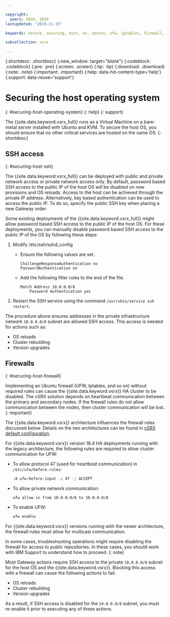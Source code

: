 ```yaml
---

copyright:
  years: 2018, 2019
lastupdated: "2019-11-15"

keywords: secure, securing, host, os, ubuntu, ufw, iptables, firewall, juniper

subcollection: vsrx

---
```


{:shortdesc: .shortdesc}
{:new_window: target="_blank_"}
{:codeblock: .codeblock}
{:pre: .pre}
{:screen: .screen}
{:tip: .tip}
{:download: .download}
{:note: .note}
{:important: .important}
{:help: data-hd-content-type='help'}
{:support: data-reuse='support'}

# Securing the host operating system
{: #securing-host-operating-system}
{: help}
{: support}

The {{site.data.keyword.vsrx_full}} runs as a Virtual Machine on a bare-metal server installed with Ubuntu and KVM. To secure the host OS, you should ensure that no other critical services are hosted on the same OS.
{: shortdesc}

## SSH access
{: #securing-host-ssh}

The {{site.data.keyword.vsrx_full}} can be deployed with public and private network access or private network access only. By default, password based SSH access to the public IP of the host OS will be disabled on new provisions and OS reloads. Access to the host can be achieved through the private IP address. Alternatively, key based authentication can be used to access the public IP. To do so, specify the public SSH key when placing a new Gateway order .

Some existing deployments of the {{site.data.keyword.vsrx_full}} might allow password based SSH access to the public IP of the host OS. For these deployments, you can manually disable password based SSH access to the public IP of the OS by following these steps:

1. Modify /etc/ssh/sshd_config

   * Ensure the following values are set.

      ```text
      ChallengeResponseAuthentication no
      PasswordAuthentication no
      ```

   * Add the following filter rules to the end of the file.

      ```text
      Match Address 10.0.0.0/8
          Password Authentication yes
      ```

2. Restart the SSH service using the command `/usr/sbin/service ssh restart`.

The procedure above ensures addresses in the private infrastructure network `10.0.0.0/8` subnet are allowed SSH access. This access is needed for actions such as:

* OS reloads
* Cluster rebuilding
* Version upgrades 
   
## Firewalls
{: #securing-host-firewall}

Implementing an Ubuntu firewall (UFW, Iptables, and so on) without required rules can cause the {{site.data.keyword.vsrx}} HA cluster to be disabled. The vSRX solution depends on heartbeat communication between the primary and secondary nodes. If the firewall rules do not allow communication between the nodes, then cluster communication will be lost.
{: important}

The {{site.data.keyword.vsrx}} architecture influences the firewall rules discussed below. Details on the two architectures can be found in [vSRX default configuration](/docs/vsrx?topic=vsrx-understanding-the-vsrx-default-configuration#interface-configurations).

For {{site.data.keyword.vsrx}} version 18.4 HA deployments running with the legacy architecture, the following rules are required to allow cluster communication for UFW:

- To allow protocol 47 (used for heartbeat communication) in `/etc/ufw/before.rules`:

   ```sh
   -A ufw-before-input -p 47 -j ACCEPT
   ```

- To allow private network communication:

   ```sh
   ufw allow in from 10.0.0.0/8 to 10.0.0.0/8
   ```

- To enable UFW:

   ```sh
   ufw enable
   ```

For {{site.data.keyword.vsrx}} versions running with the newer architecture, the firewall rules must allow for multicast communication.

In some cases, troubleshooting operations might require disabling the firewall for access to public repositories. In these cases, you should work with IBM Support to understand how to proceed.
{: note}

Most Gateway actions require SSH access to the private `10.0.0.0/8` subnet for the host OS and the {{site.data.keyword.vsrx}}. Blocking this access with a firewall can cause the following actions to fail:

- OS reloads
- Cluster rebuilding
- Version upgrades

As a result, if SSH access is disabled for the `10.0.0.0/8` subnet, you must re-enable it prior to executing any of these actions.

